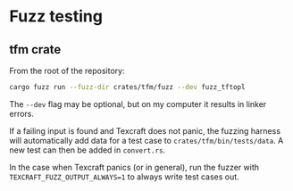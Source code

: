 # Fuzz testing

## tfm crate

From the root of the repository:

```bash
cargo fuzz run --fuzz-dir crates/tfm/fuzz --dev fuzz_tftopl
```

The `--dev` flag may be optional, but on my computer it results in linker errors.

If a failing input is found and Texcraft does not panic,
  the fuzzing harness will automatically add data for a test case to
  `crates/tfm/bin/tests/data`.
A new test can then be added in `convert.rs`.

In the case when Texcraft panics (or in general),
  run the fuzzer with `TEXCRAFT_FUZZ_OUTPUT_ALWAYS=1`
  to always write test cases out.

